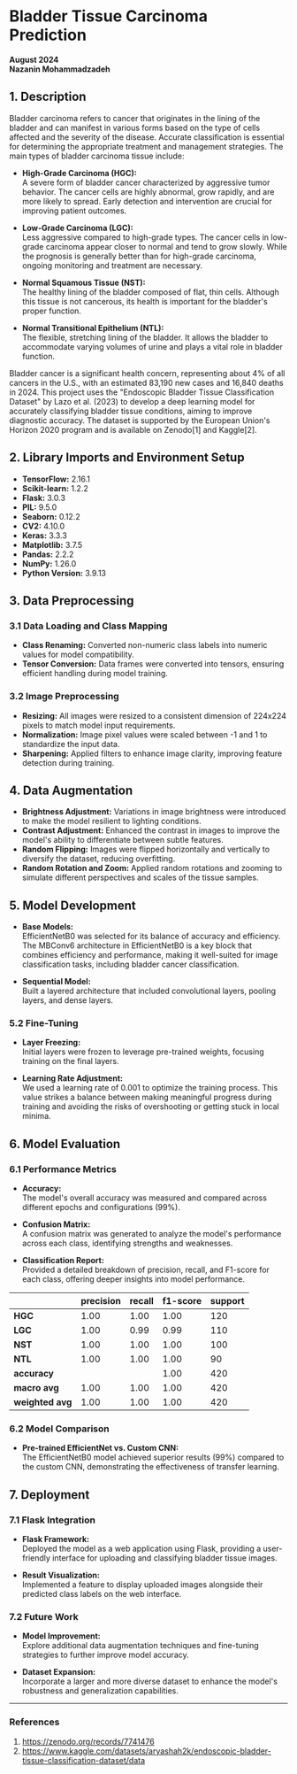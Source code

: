 # Bladder Tissue Carcinoma Prediction

**August 2024**  
**Nazanin Mohammadzadeh**

## 1. Description

Bladder carcinoma refers to cancer that originates in the lining of the bladder and can manifest in various forms based on the type of cells affected and the severity of the disease. Accurate classification is essential for determining the appropriate treatment and management strategies. The main types of bladder carcinoma tissue include:

- **High-Grade Carcinoma (HGC):**  
  A severe form of bladder cancer characterized by aggressive tumor behavior. The cancer cells are highly abnormal, grow rapidly, and are more likely to spread. Early detection and intervention are crucial for improving patient outcomes.

- **Low-Grade Carcinoma (LGC):**  
  Less aggressive compared to high-grade types. The cancer cells in low-grade carcinoma appear closer to normal and tend to grow slowly. While the prognosis is generally better than for high-grade carcinoma, ongoing monitoring and treatment are necessary.

- **Normal Squamous Tissue (NST):**  
  The healthy lining of the bladder composed of flat, thin cells. Although this tissue is not cancerous, its health is important for the bladder's proper function.

- **Normal Transitional Epithelium (NTL):**  
  The flexible, stretching lining of the bladder. It allows the bladder to accommodate varying volumes of urine and plays a vital role in bladder function.

Bladder cancer is a significant health concern, representing about 4% of all cancers in the U.S., with an estimated 83,190 new cases and 16,840 deaths in 2024. This project uses the "Endoscopic Bladder Tissue Classification Dataset" by Lazo et al. (2023) to develop a deep learning model for accurately classifying bladder tissue conditions, aiming to improve diagnostic accuracy. The dataset is supported by the European Union's Horizon 2020 program and is available on Zenodo[1] and Kaggle[2].

## 2. Library Imports and Environment Setup

- **TensorFlow:** 2.16.1
- **Scikit-learn:** 1.2.2
- **Flask:** 3.0.3
- **PIL:** 9.5.0
- **Seaborn:** 0.12.2
- **CV2:** 4.10.0
- **Keras:** 3.3.3
- **Matplotlib:** 3.7.5
- **Pandas:** 2.2.2
- **NumPy:** 1.26.0
- **Python Version:** 3.9.13

## 3. Data Preprocessing

### 3.1 Data Loading and Class Mapping

- **Class Renaming:** Converted non-numeric class labels into numeric values for model compatibility.
- **Tensor Conversion:** Data frames were converted into tensors, ensuring efficient handling during model training.

### 3.2 Image Preprocessing

- **Resizing:** All images were resized to a consistent dimension of 224x224 pixels to match model input requirements.
- **Normalization:** Image pixel values were scaled between -1 and 1 to standardize the input data.
- **Sharpening:** Applied filters to enhance image clarity, improving feature detection during training.

## 4. Data Augmentation

- **Brightness Adjustment:** Variations in image brightness were introduced to make the model resilient to lighting conditions.
- **Contrast Adjustment:** Enhanced the contrast in images to improve the model's ability to differentiate between subtle features.
- **Random Flipping:** Images were flipped horizontally and vertically to diversify the dataset, reducing overfitting.
- **Random Rotation and Zoom:** Applied random rotations and zooming to simulate different perspectives and scales of the tissue samples.

## 5. Model Development

- **Base Models:**  
  EfficientNetB0 was selected for its balance of accuracy and efficiency. The MBConv6 architecture in EfficientNetB0 is a key block that combines efficiency and performance, making it well-suited for image classification tasks, including bladder cancer classification.

- **Sequential Model:**  
  Built a layered architecture that included convolutional layers, pooling layers, and dense layers.

### 5.2 Fine-Tuning

- **Layer Freezing:**  
  Initial layers were frozen to leverage pre-trained weights, focusing training on the final layers.
  
- **Learning Rate Adjustment:**  
  We used a learning rate of 0.001 to optimize the training process. This value strikes a balance between making meaningful progress during training and avoiding the risks of overshooting or getting stuck in local minima.

## 6. Model Evaluation

### 6.1 Performance Metrics

- **Accuracy:**  
  The model's overall accuracy was measured and compared across different epochs and configurations (99%).

- **Confusion Matrix:**  
  A confusion matrix was generated to analyze the model's performance across each class, identifying strengths and weaknesses.

- **Classification Report:**  
  Provided a detailed breakdown of precision, recall, and F1-score for each class, offering deeper insights into model performance.

|              | precision | recall | f1-score | support |
|--------------|-----------|--------|----------|---------|
| **HGC**      | 1.00      | 1.00   | 1.00     | 120     |
| **LGC**      | 1.00      | 0.99   | 0.99     | 110     |
| **NST**      | 1.00      | 1.00   | 1.00     | 100     |
| **NTL**      | 1.00      | 1.00   | 1.00     | 90      |
| **accuracy** |           |        | 1.00     | 420     |
| **macro avg**| 1.00      | 1.00   | 1.00     | 420     |
| **weighted avg** | 1.00  | 1.00   | 1.00     | 420     |




### 6.2 Model Comparison

- **Pre-trained EfficientNet vs. Custom CNN:**  
  The EfficientNetB0 model achieved superior results (99%) compared to the custom CNN, demonstrating the effectiveness of transfer learning.

## 7. Deployment

### 7.1 Flask Integration

- **Flask Framework:**  
  Deployed the model as a web application using Flask, providing a user-friendly interface for uploading and classifying bladder tissue images.
  
- **Result Visualization:**  
  Implemented a feature to display uploaded images alongside their predicted class labels on the web interface.

### 7.2 Future Work

- **Model Improvement:**  
  Explore additional data augmentation techniques and fine-tuning strategies to further improve model accuracy.
  
- **Dataset Expansion:**  
  Incorporate a larger and more diverse dataset to enhance the model's robustness and generalization capabilities.

---

### References

1. https://zenodo.org/records/7741476
2. https://www.kaggle.com/datasets/aryashah2k/endoscopic-bladder-tissue-classification-dataset/data
